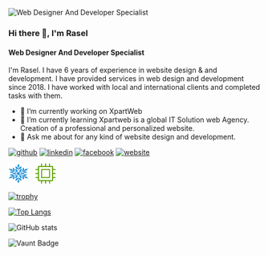 ![Web Designer And Developer Specialist](https://i.ibb.co/Wt0Mg7q/Rasel-git-hub-image.png)
### Hi there 👋, I'm Rasel
#### Web Designer And Developer Specialist

I'm Rasel. I have 6 years of experience in website design & and development. I have provided services in web design and development since 2018. I have worked with local and international clients and completed tasks with them. 

- 🔭 I’m currently working on XpartWeb 
- 🌱 I’m currently learning Xpartweb is a global IT Solution web Agency. Creation of a professional and personalized website.  
- 💬 Ask me about for any kind of website design and development. 


[<img src='https://cdn.jsdelivr.net/npm/simple-icons@3.0.1/icons/github.svg' alt='github' height='40'>](https://github.com/devrasel24)  [<img src='https://cdn.jsdelivr.net/npm/simple-icons@3.0.1/icons/linkedin.svg' alt='linkedin' height='40'>](https://www.linkedin.com/in/rasel-rion/)  [<img src='https://cdn.jsdelivr.net/npm/simple-icons@3.0.1/icons/facebook.svg' alt='facebook' height='40'>](https://www.facebook.com/programmerrasel7)  [<img src='https://cdn.jsdelivr.net/npm/simple-icons@3.0.1/icons/icloud.svg' alt='website' height='40'>](https://programmerrasel.com/)  

<a href='https://archiveprogram.github.com/'><img src='https://raw.githubusercontent.com/acervenky/animated-github-badges/master/assets/acbadge.gif' width='40' height='40'></a> <a href='https://docs.github.com/en/developers'><img src='https://raw.githubusercontent.com/acervenky/animated-github-badges/master/assets/devbadge.gif' width='40' height='40'></a> 

[![trophy](https://github-profile-trophy.vercel.app/?username=devrasel24)](https://github.com/ryo-ma/github-profile-trophy)

[![Top Langs](https://github-readme-stats.vercel.app/api/top-langs/?username=devrasel24)](https://github.com/anuraghazra/github-readme-stats)

![GitHub stats](https://github-readme-stats.vercel.app/api?username=devrasel24&show_icons=true&count_private=true)  

![Vaunt Badge](https://api.vaunt.dev/v1/github/entities/devrasel24/contributions?format=svg&private=true)  

